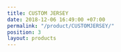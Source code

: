 ```yaml
---
title: CUSTOM JERSEY
date: 2018-12-06 16:49:00 +07:00
permalink: "/product/CUSTOMJERSEY/"
position: 3
layout: products
---
```


